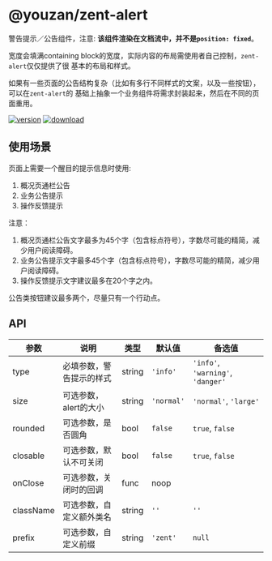 # @youzan/zent-alert

警告提示／公告组件，注意: **该组件渲染在文档流中，并不是`position: fixed`**。

宽度会填满containing block的宽度，实际内容的布局需使用者自己控制，`zent-alert`仅仅提供了很
基本的布局和样式。

如果有一些页面的公告结构复杂（比如有多行不同样式的文案，以及一些按钮），可以在`zent-alert`的
基础上抽象一个业务组件将需求封装起来，然后在不同的页面重用。


[![version][version-image]][download-url]
[![download][download-image]][download-url]

[version-image]: http://npm.qima-inc.com/badge/v/@youzan/zent-alert.svg?style=flat-square
[download-image]: http://npm.qima-inc.com/badge/d/@youzan/zent-alert.svg?style=flat-square
[download-url]: http://npm.qima-inc.com/package/@youzan/zent-alert

## 使用场景

页面上需要一个醒目的提示信息时使用:

1. 概况页通栏公告
2. 业务公告提示
3. 操作反馈提示

注意：

1. 概况页通栏公告文字最多为45个字（包含标点符号），字数尽可能的精简，减少用户阅读障碍。
2. 业务公告提示文字最多45个字（包含标点符号），字数尽可能的精简，减少用户阅读障碍。
3. 操作反馈提示文字建议最多在20个字之内。

公告类按钮建议最多两个，尽量只有一个行动点。

## API

| 参数 | 说明 | 类型 | 默认值 | 备选值 |
|------|------|------|--------|--------|
| type | 必填参数，警告提示的样式 | string | `'info'` | `'info'`, `'warning'`, `'danger'` |
| size | 可选参数，alert的大小 | string | `'normal'` | `'normal'`, `'large'` |
| rounded | 可选参数，是否圆角 | bool | `false` | `true`, `false` |
| closable | 可选参数，默认不可关闭 | bool | `false` | `true`, `false` |
| onClose | 可选参数，关闭时的回调 | func |  noop  |    |
| className | 可选参数，自定义额外类名 | string | `''` | `''` |
| prefix | 可选参数，自定义前缀 | string | `'zent'` | `null` |

